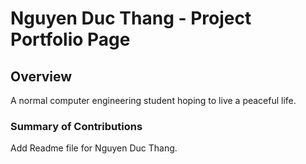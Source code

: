 # Nguyen Duc Thang - Project Portfolio Page

## Overview
A normal computer engineering student hoping to live a peaceful life.

### Summary of Contributions
Add Readme file for Nguyen Duc Thang.